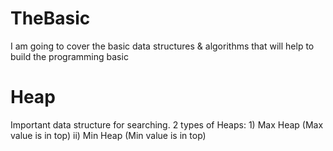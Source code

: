 # TheBasic
I am going to cover the basic data structures &amp; algorithms that will help to build the programming basic

# Heap
Important data structure for searching. 
   2 types of Heaps:
     1) Max Heap (Max value is in top)
     ii) Min Heap (Min value is in top)
